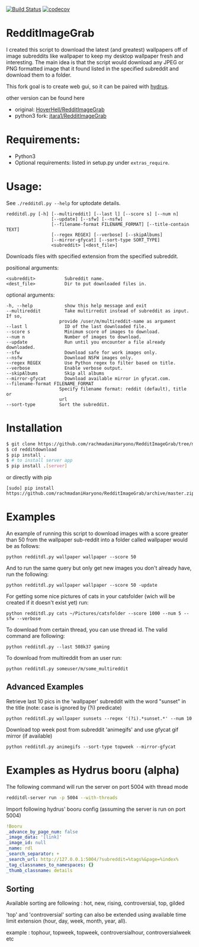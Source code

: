[![Build Status](https://travis-ci.org/rachmadaniHaryono/RedditImageGrab.svg?branch=master)](https://travis-ci.org/rachmadaniHaryono/RedditImageGrab)
[![codecov](https://codecov.io/gh/rachmadaniHaryono/RedditImageGrab/branch/master/graph/badge.svg)](https://codecov.io/gh/rachmadaniHaryono/RedditImageGrab)

# RedditImageGrab

I created this script to download the latest (and greatest) wallpapers
off of image subreddits like wallpaper to keep my desktop wallpaper
fresh and interesting. The main idea is that the script would download
any JPEG or PNG formatted image that it found listed in the specified
subreddit and download them to a folder.

This fork goal is to create web gui,
so it can be paired with [hydrus](https://github.com/hydrusnetwork/hydrus).

other version can be found here

- original: [HoverHell/RedditImageGrab](https://github.com/HoverHell/RedditImageGrab)
- python3 fork: [jtara1/RedditImageGrab](https://github.com/jtara1/RedditImageGrab)

# Requirements:

 * Python3
 * Optional requirements: listed in setup.py under `extras_require`.


# Usage:

See `./redditdl.py --help` for uptodate details.

    redditdl.py [-h] [--multireddit] [--last l] [--score s] [--num n]
                     [--update] [--sfw] [--nsfw]
                     [--filename-format FILENAME_FORMAT] [--title-contain TEXT]
                     [--regex REGEX] [--verbose] [--skipAlbums]
                     [--mirror-gfycat] [--sort-type SORT_TYPE]
                     <subreddit> [<dest_file>]


Downloads files with specified extension from the specified subreddit.

positional arguments:

    <subreddit>           Subreddit name.
    <dest_file>           Dir to put downloaded files in.

optional arguments:

    -h, --help            show this help message and exit
    --multireddit         Take multirredit instead of subreddit as input. If so,
                        provide /user/m/multireddit-name as argument
    --last l              ID of the last downloaded file.
    --score s             Minimum score of images to download.
    --num n               Number of images to download.
    --update              Run until you encounter a file already downloaded.
    --sfw                 Download safe for work images only.
    --nsfw                Download NSFW images only.
    --regex REGEX         Use Python regex to filter based on title.
    --verbose             Enable verbose output.
    --skipAlbums          Skip all albums
    --mirror-gfycat       Download available mirror in gfycat.com.
    --filename-format FILENAME_FORMAT
                        Specify filename format: reddit (default), title or
                        url
    --sort-type         Sort the subreddit.


# Installation

```bash
$ git clone https://github.com/rachmadaniHaryono/RedditImageGrab/tree/master
$ cd redditdownload
$ pip install .
$ # to install server app
$ pip install .[server]
```
or directly with pip

```
[sudo] pip install https://github.com/rachmadaniHaryono/RedditImageGrab/archive/master.zip
```


# Examples

An example of running this script to download images with a score
greater than 50 from the wallpaper sub-reddit into a folder called
wallpaper would be as follows:

    python redditdl.py wallpaper wallpaper --score 50

And to run the same query but only get new images you don't already
have, run the following:

    python redditdl.py wallpaper wallpaper --score 50 -update

For getting some nice pictures of cats in your catsfolder (wich will be created if it
doesn't exist yet) run:

    python redditdl.py cats ~/Pictures/catsfolder --score 1000 --num 5 --sfw --verbose

To download from certain thread, you can use thread id. The valid command are following:

    python redditdl.py --last 508k37 gaming

To download from multireddit from an user run:

    python redditdl.py someuser/m/some_multireddit


## Advanced Examples

Retrieve last 10 pics in the 'wallpaper' subreddit with the word
"sunset" in the title (note: case is ignored by (?i) predicate)

    python redditdl.py wallpaper sunsets --regex '(?i).*sunset.*' --num 10

Download top week post from subreddit 'animegifs' and use gfycat gif mirror (if available)

    python redditdl.py animegifs --sort-type topweek --mirror-gfycat



# Examples as Hydrus booru (alpha)

The following command will run the server on port 5004 with thread mode

```bash
redditdl-server run -p 5004 --with-threads
```

Import following hydrus' booru config (assuming the server is run on port 5004)

```yaml
!Booru
_advance_by_page_num: false
_image_data: '[link]'
_image_id: null
_name: rdl
_search_separator: +
_search_url: http://127.0.0.1:5004/?subreddit=%tags%&page=%index%
_tag_classnames_to_namespaces: {}
_thumb_classname: details
```

## Sorting

Available sorting are following : hot, new, rising, controversial, top, gilded

'top' and 'controversial' sorting can also be extended using available
time limit extension (hour, day, week, month, year, all).

example : tophour, topweek, topweek, controversialhour, controversialweek etc
